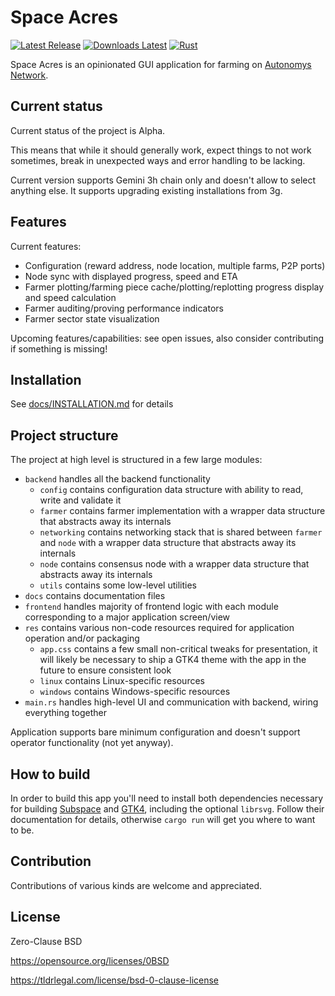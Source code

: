 # Space Acres

[![Latest Release](https://img.shields.io/github/v/release/autonomys/space-acres?display_name=tag&style=flat-square)](https://github.com/autonomys/space-acres/releases)
[![Downloads Latest](https://img.shields.io/github/downloads/autonomys/space-acres/latest/total?style=flat-square)](https://github.com/autonomys/space-acres/releases/latest)
[![Rust](https://img.shields.io/github/actions/workflow/status/autonomys/space-acres/rust.yml?branch=main)](https://github.com/autonomys/space-acres/actions/workflows/rust.yaml)

Space Acres is an opinionated GUI application for farming on [Autonomys Network](https://www.autonomys.xyz/).

## Current status

Current status of the project is Alpha.

This means that while it should generally work, expect things to not work sometimes, break in unexpected ways and error
handling to be lacking.

Current version supports Gemini 3h chain only and doesn't allow to select anything else. It supports upgrading existing
installations from 3g.

## Features

Current features:

* Configuration (reward address, node location, multiple farms, P2P ports)
* Node sync with displayed progress, speed and ETA
* Farmer plotting/farming piece cache/plotting/replotting progress display and speed calculation
* Farmer auditing/proving performance indicators
* Farmer sector state visualization

Upcoming features/capabilities: see open issues, also consider contributing if something is missing!

## Installation

See [docs/INSTALLATION.md](docs/INSTALLATION.md) for details

## Project structure

The project at high level is structured in a few large modules:

* `backend` handles all the backend functionality
    * `config` contains configuration data structure with ability to read, write and validate it
    * `farmer` contains farmer implementation with a wrapper data structure that abstracts away its internals
    * `networking` contains networking stack that is shared between `farmer` and `node` with a wrapper data structure
      that abstracts away its internals
    * `node` contains consensus node with a wrapper data structure that abstracts away its internals
    * `utils` contains some low-level utilities
* `docs` contains documentation files
* `frontend` handles majority of frontend logic with each module corresponding to a major application screen/view
* `res` contains various non-code resources required for application operation and/or packaging
    * `app.css` contains a few small non-critical tweaks for presentation, it will likely be necessary to ship a GTK4
      theme with the app in the future to ensure consistent look
    * `linux` contains Linux-specific resources
    * `windows` contains Windows-specific resources
* `main.rs` handles high-level UI and communication with backend, wiring everything together

Application supports bare minimum configuration and doesn't support operator functionality (not yet anyway).

## How to build

In order to build this app you'll need to install both dependencies necessary for building
[Subspace](https://github.com/autonomys/subspace) and [GTK4](https://github.com/gtk-rs/gtk4-rs), including the optional
`librsvg`. Follow their documentation for details, otherwise `cargo run` will get you where to want to be.

## Contribution

Contributions of various kinds are welcome and appreciated.

## License

Zero-Clause BSD

https://opensource.org/licenses/0BSD

https://tldrlegal.com/license/bsd-0-clause-license 

